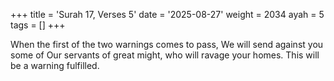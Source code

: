 +++
title = 'Surah 17, Verses 5'
date = '2025-08-27'
weight = 2034
ayah = 5
tags = []
+++

When the first of the two warnings comes to pass, We will send against you some of Our servants of great might, who will ravage your homes. This will be a warning fulfilled.